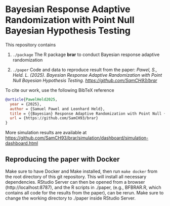 # Bayesian Response Adaptive Randomization with Point Null Bayesian Hypothesis Testing

This repository contains 

1. `./package` The R package **brar** to conduct Bayesian response adaptive randomization

2. `./paper` Code and data to reproduce result from the paper: *Pawel, S., Held. L. (2025). Bayesian Response Adaptive Randomization with Point Null Bayesian Hypothesis Testing. <https://github.com/SamCH93/brar>*

To cite our work, use the following BibTeX reference

```BibTeX
@article{PawelHeld2025,
  year = {2025},
  author = {Samuel Pawel and Leonhard Held},
  title = {{Bayesian} Response Adaptive Randomization with Point Null {Bayesian} Hypothesis Testing}.
  url = {https://github.com/SamCH93/brar}
}
```

More simulation results are available at <https://github.com/SamCH93/brar/simulation/dashboard/simulation-dashboard.html>


## Reproducing the paper with Docker

Make sure to have Docker and Make installed, then run `make docker` from the
root directory of this git repository. This will install all necessary
dependencies. RStudio Server can then be opened from a browser
(http://localhost:8787), and the R scripts in ./paper, (e.g., BFBRAR.R, which
contains all code for the results from the paper), can be rerun. Make sure to
change the working directory to ./paper inside RStudio Server.
